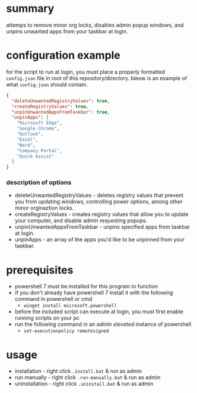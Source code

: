 # summary

attemps to remove minor org locks, disables admin popup windows, and unpins unwanted apps from your taskbar at login.

# configuration example

for the script to run at login, you must place a properly formatted `config.json` file in root of this repository/directory. bleow is an example of what `config.json` should contain.

```json
{
  "deleteUnwantedRegistryValues": true,
  "createRegistryValues": true,
  "unpinUnwantedAppsFromTaskbar": true,
  "unpinApps": [
    "Microsoft Edge",
    "Google Chrome",
    "Outlook",
    "Excel",
    "Word",
    "Company Portal",
    "Quick Assist"
  ]
}
```

### description of options

- deleteUnwantedRegistryValues - deletes registry values that prevent you from updating windows, controlling power options, among other minor orginaztion locks.
- createRegistryValues - creates registry values that allow you to update your computer, and disable admin requesting popups.
- unpinUnwantedAppsFromTaskbar - unpins specified apps from taskbar at login.
- unpinApps - an array of the apps you'd like to be unpinned from your taskbar.

# prerequisites
- powershell 7 must be installed for this program to function
- if you don't already have powershell 7 install it with the following command in powershell or cmd
  - `winget install microsoft.powershell`
- before the included script can execute at login, you must first enable running scripts on your pc
- run the following command in an *admin elevated* instance of powershell
  - `set-executionpolicy remotesigned`

# usage

- installation - right click `.install.bat` & run as admin
- run manually - right click `.run-manually.bat` & run as admin
- uninstallation - right click `.uninstall.bat` & run as admin
